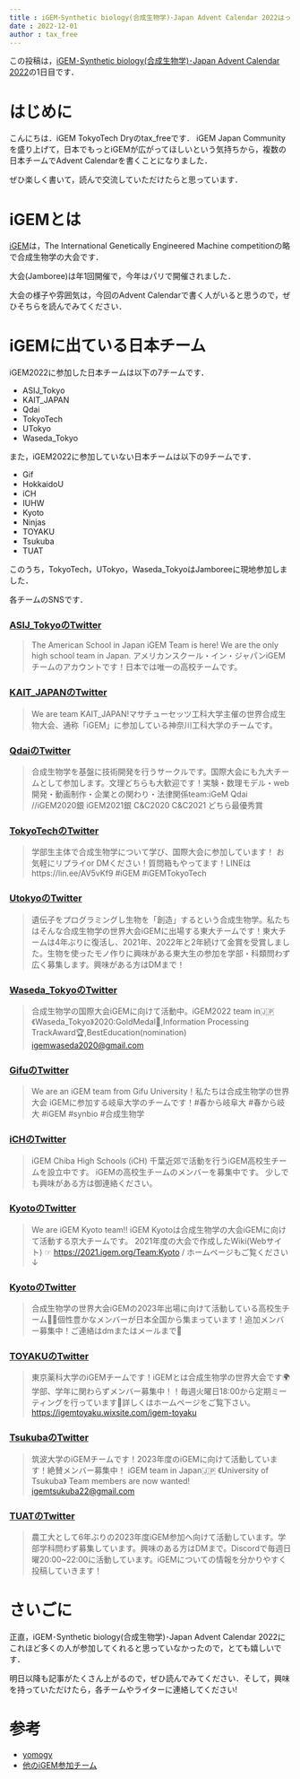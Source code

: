 ```yaml
---
title : iGEM･Synthetic biology(合成生物学)･Japan Advent Calendar 2022はっじまるよ~
date : 2022-12-01
author : tax_free
---
```


この投稿は，[iGEM･Synthetic biology(合成生物学)･Japan Advent Calendar 2022](https://adventar.org/calendars/7510)の1日目です．

# はじめに
こんにちは．iGEM TokyoTech Dryのtax_freeです．
iGEM Japan Communityを盛り上げて，日本でもっとiGEMが広がってほしいという気持ちから，複数の日本チームでAdvent Calendarを書くことになりました．

ぜひ楽しく書いて，読んで交流していただけたらと思っています．

<!--more-->

# iGEMとは
[iGEM](https://igem.org/)は，The International Genetically Engineered Machine competitionの略で合成生物学の大会です．

大会(Jamboree)は年1回開催で，今年はパリで開催されました．

大会の様子や雰囲気は，今回のAdvent Calendarで書く人がいると思うので，ぜひそちらを読んでみてください．


# iGEMに出ている日本チーム
iGEM2022に参加した日本チームは以下の7チームです．

- ASIJ_Tokyo
- KAIT_JAPAN
- Qdai
- TokyoTech
- UTokyo
- Waseda_Tokyo

また，iGEM2022に参加していない日本チームは以下の9チームです．

- Gif
- HokkaidoU
- iCH
- IUHW
- Kyoto
- Ninjas
- TOYAKU
- Tsukuba
- TUAT

このうち，TokyoTech，UTokyo，Waseda_TokyoはJamboreeに現地参加しました．

各チームのSNSです．

### [ASIJ_TokyoのTwitter](https://twitter.com/asijigem)
> The American School in Japan iGEM Team is here! We are the only high school team in Japan. アメリカンスクール・イン・ジャパンiGEMチームのアカウントです！日本では唯一の高校チームです。

### [KAIT_JAPANのTwitter](https://twitter.com/KAIT_JAPAN)
> We are team KAIT_JAPAN!マサチューセッツ工科大学主催の世界合成生物大会、通称「iGEM」に参加している神奈川工科大学のチームです。

### [QdaiのTwitter](https://twitter.com/igemqdai)
> 合成生物学を基盤に技術開発を行うサークルです。国際大会にも九大チームとして参加します。文理どちらも大歓迎です！実験・数理モデル・web開発・動画制作・企業との関わり・法律関係team:iGeM Qdai //iGEM2020銀 iGEM2021銀 C&C2020 C&C2021 どちら最優秀賞

### [TokyoTechのTwitter](https://twitter.com/igem_tokyotech)
> 学部生主体で合成生物学について学び、国際大会に参加しています！ お気軽にリプライor DMください！質問箱もやってます！LINEはhttps://lin.ee/AV5vKf9 #iGEM #iGEMTokyoTech

### [UtokyoのTwitter](https://twitter.com/iGEM_UTokyo)
> 遺伝子をプログラミングし生物を「創造」するという合成生物学。私たちはそんな合成生物学の世界大会iGEMに出場する東大チームです！東大チームは4年ぶりに復活し、2021年、2022年と2年続けて金賞を受賞しました。生物を使ったモノ作りに興味がある東大生の参加を学部・科類問わず広く募集します。興味がある方はDMまで！

### [Waseda_TokyoのTwitter](https://twitter.com/Wasedaigem)
> 合成生物学の国際大会iGEMに向けて活動中。iGEM2022 team in🇯🇵《Waseda_Tokyo》2020:GoldMedal🏅,Information Processing TrackAward🏆,BestEducation(nomination) igemwaseda2020@gmail.com

### [GifuのTwitter](https://twitter.com/iGEMgifu)
> We are an iGEM team from Gifu University！私たちは合成生物学の世界大会 iGEMに参加する岐阜大学のチームです！#春から岐阜大 #春から岐大 #iGEM #synbio #合成生物学

### [iCHのTwitter](https://twitter.com/iGEM_High_S)
> iGEM Chiba High Schools (iCH) 千葉近郊で活動を行うiGEM高校生チームを設立中です。 iGEMの高校生チームのメンバーを募集中です。 少しでも興味がある方は御連絡ください。

### [KyotoのTwitter](https://twitter.com/iGEMkyoto)
> We are iGEM Kyoto team!! iGEM Kyotoは合成生物学の大会iGEMに向けて活動する京大チームです。 2021年度の大会で作成したWiki(Webサイト) ☞ https://2021.igem.org/Team:Kyoto / ホームページもご覧ください↓

### [KyotoのTwitter](https://twitter.com/iGEM_Ninjas)
> 合成生物学の世界大会iGEMの2023年出場に向けて活動している高校生チーム🧫🧪個性豊かなメンバーが日本全国から集まっています！追加メンバー募集中！ご連絡はdmまたはメールまで📧

### [TOYAKUのTwitter](https://twitter.com/iGEMToyaku)
> 東京薬科大学のiGEMチームです！iGEMとは合成生物学の世界大会です🌍学部、学年に関わらずメンバー募集中！！毎週火曜日18:00から定期ミーティングを行っています🙌詳しくはホームページをご覧下さい。https://igemtoyaku.wixsite.com/igem-toyaku

### [TsukubaのTwitter](https://twitter.com/Igem_Tsukuba)
> 筑波大学のiGEMチームです！2023年度のiGEMに向けて活動しています！絶賛メンバー募集中！ iGEM team in Japan🇯🇵 《University of Tsukuba》 Team members are now wanted! igemtsukuba22@gmail.com

### [TUATのTwitter](https://twitter.com/iGEMTUAT2022)
> 農工大として6年ぶりの2023年度iGEM参加へ向けて活動しています。学部学科問わず募集しています。興味のある方はDMまで。Discordで毎週日曜20:00~22:00に活動しています。iGEMについての情報を分かりやすく投稿していきます！


# さいごに
正直，iGEM･Synthetic biology(合成生物学)･Japan Advent Calendar 2022にこれほど多くの人が参加してくれると思っていなかったので，とても嬉しいです．

明日以降も記事がたくさん上がるので，ぜひ読んでみてください．そして，興味を持っていただけたら，各チームやライターに連絡してください!


# 参考

- [yomogy](https://yomogy.com/igem/igem2020_basic_information)
- [他のiGEM参加チーム](https://competition.igem.org/teams)
